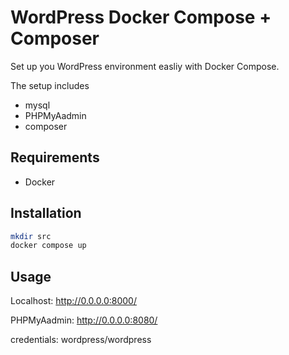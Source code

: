 # WordPress Docker Compose + Composer 
Set up you WordPress environment easliy with Docker Compose.

The setup includes
- mysql
- PHPMyAadmin
- composer


## Requirements
- Docker

## Installation
```bash
mkdir src
docker compose up
```

## Usage
Localhost: http://0.0.0.0:8000/

PHPMyAadmin: http://0.0.0.0:8080/ 

credentials: wordpress/wordpress




